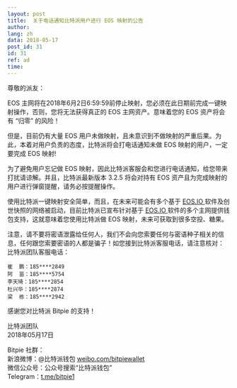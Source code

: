 ```yaml
---
layout: post
title:  关于电话通知比特派用户进行 EOS 映射的公告
author: 
lang: zh
data: 2018-05-17
post_id: 31
id: 31
ref: ad
time: 
---
```


尊敬的派友：

EOS 主网将在2018年6月2日6:59:59前停止映射，您必须在此日期前完成一键映射操作，否则，您将无法获得真正的 EOS 主网资产。意味着您的 EOS 资产将会有 “归零” 的风险！

但是，目前仍有大量 EOS 用户未做映射，且未意识到不做映射的严重后果。为此，本着对用户负责的态度，比特派将会打电话通知未做 EOS 映射的用户，一定要完成 EOS 映射!

为了避免用户忘记做 EOS 映射，因此比特派客服会和您进行电话通知，给您带来打扰请谅解。并且，比特派最新版本 3.2.5 将会对持有 EOS 资产且为完成映射的用户进行弹窗提醒，请务必按提醒操作。

使用比特派一键映射安全简单，而且，在未来可能会有多个基于 <a href="https://eos.io/" target="_blank"> EOS.IO </a>软件及创世快照的网络被启动，目前比特派已宣布针对基于 <a href="https://eos.io/" target="_blank"> EOS.IO </a>软件的多个主网提供钱包支持，这就意味着您使用比特派做 EOS 映射，未来可获取到很多空投、糖果。

注意，请不要将密语泄露给任何人，我们不会向您索要任何与密语种子相关的信息，任何跟您索要密语的人都是骗子！如您接到比特派客服电话，请注意核对：<br/>
比特派团队客服电话：
```
崔  鹏：185****2849
阿  苗：185****5754
李天琦：185****2854
杜兴华：185****2874
梁  栋：185****2942
```

感谢您对比特派 Bitpie 的支持！

比特派团队<br/>
2018年05月17日

Bitpie 社群：<br/>
新浪微博：@比特派钱包 <a href="https://weibo.com/bitpiewallet" target="_blank">weibo.com/bitpiewallet</a><br/>
微信公众号：公众号搜索“比特派钱包”<br/>
Telegram：<a href="https://t.me/bitpie1" target="_blank">t.me/bitpie1</a>



